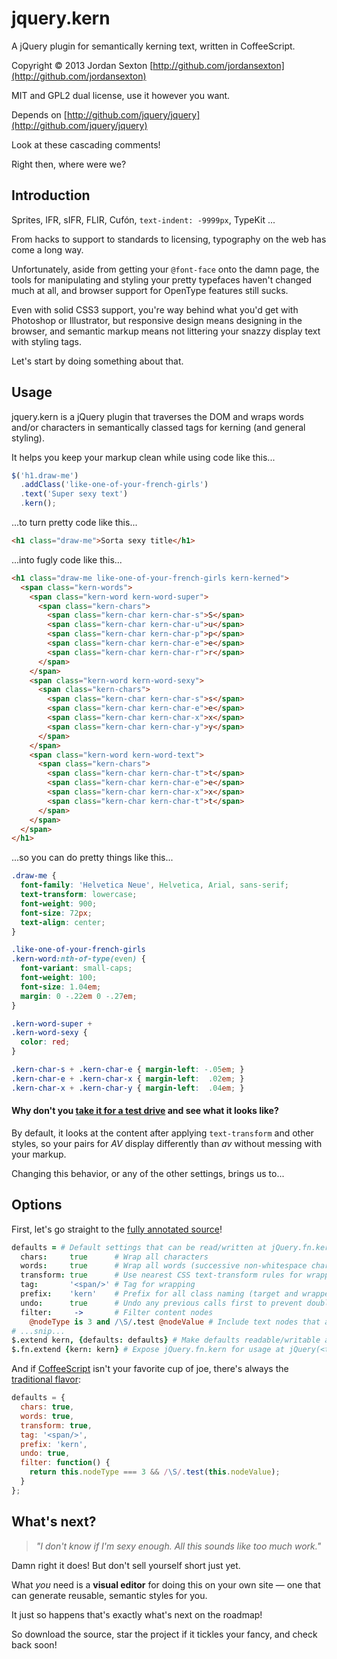 # jquery.kern

A jQuery plugin for semantically kerning text, written in CoffeeScript.

Copyright © 2013 Jordan Sexton [http://github.com/jordansexton](http://github.com/jordansexton)

MIT and GPL2 dual license, use it however you want.

Depends on [http://github.com/jquery/jquery](http://github.com/jquery/jquery)

Look at these cascading comments!

Right then, where were we?

## Introduction

Sprites, IFR, sIFR, FLIR, Cufón, `text-indent: -9999px`, TypeKit ...

From hacks to support to standards to licensing, typography on the web has come a long way.

Unfortunately, aside from getting your `@font-face` onto the damn page, the tools for manipulating and styling your pretty typefaces haven't changed much at all, and browser support for OpenType features still sucks.

Even with solid CSS3 support, you're way behind what you'd get with Photoshop or Illustrator, but responsive design means designing in the browser, and semantic markup means not littering your snazzy display text with styling tags.

Let's start by doing something about that.

## Usage

jquery.kern is a jQuery plugin that traverses the DOM and wraps words and/or characters in semantically classed tags for kerning (and general styling).

It helps you keep your markup clean while using code like this...

```javascript
$('h1.draw-me')
  .addClass('like-one-of-your-french-girls')
  .text('Super sexy text')
  .kern();
```

...to turn pretty code like this...

```html
<h1 class="draw-me">Sorta sexy title</h1>
```

...into fugly code like this...

```html
<h1 class="draw-me like-one-of-your-french-girls kern-kerned">
  <span class="kern-words">
    <span class="kern-word kern-word-super">
      <span class="kern-chars">
        <span class="kern-char kern-char-s">S</span>
        <span class="kern-char kern-char-u">u</span>
        <span class="kern-char kern-char-p">p</span>
        <span class="kern-char kern-char-e">e</span>
        <span class="kern-char kern-char-r">r</span>
      </span>
    </span>
    <span class="kern-word kern-word-sexy">
      <span class="kern-chars">
        <span class="kern-char kern-char-s">s</span>
        <span class="kern-char kern-char-e">e</span>
        <span class="kern-char kern-char-x">x</span>
        <span class="kern-char kern-char-y">y</span>
      </span>
    </span>
    <span class="kern-word kern-word-text">
      <span class="kern-chars">
        <span class="kern-char kern-char-t">t</span>
        <span class="kern-char kern-char-e">e</span>
        <span class="kern-char kern-char-x">x</span>
        <span class="kern-char kern-char-t">t</span>
      </span>
    </span>
  </span>
</h1>
```
...so you can do pretty things like this...

```css
.draw-me {
  font-family: 'Helvetica Neue', Helvetica, Arial, sans-serif;
  text-transform: lowercase;
  font-weight: 900;
  font-size: 72px;
  text-align: center;
}

.like-one-of-your-french-girls
.kern-word:nth-of-type(even) {
  font-variant: small-caps;
  font-weight: 100;
  font-size: 1.04em;
  margin: 0 -.22em 0 -.27em;
}

.kern-word-super +
.kern-word-sexy {
  color: red;
}

.kern-char-s + .kern-char-e { margin-left: -.05em; }
.kern-char-e + .kern-char-x { margin-left:  .02em; }
.kern-char-x + .kern-char-y { margin-left:  .04em; }
```

#### Why don't you [take it for a test drive](http://jsfiddle.net/8XhZk/) and see what it looks like?

By default, it looks at the content after applying `text-transform` and other styles, so your pairs for _AV_ display differently than _av_ without messing with your markup.

Changing this behavior, or any of the other settings, brings us to...

## Options

First, let's go straight to the [fully annotated source](http://github.com/jordansexton/jquery.kern/blob/master/jquery.kern.js.coffee)!

```coffeescript
defaults = # Default settings that can be read/written at jQuery.fn.kern.defaults
  chars:     true      # Wrap all characters
  words:     true      # Wrap all words (successive non-whitespace characters)
  transform: true      # Use nearest CSS text-transform rules for wrapper class naming
  tag:       '<span/>' # Tag for wrapping
  prefix:    'kern'    # Prefix for all class naming (target and wrapper)
  undo:      true      # Undo any previous calls first to prevent double wrapping
  filter:     ->       # Filter content nodes
    @nodeType is 3 and /\S/.test @nodeValue # Include text nodes that are non-empty (contain non-whitespace characters)
# ...snip...
$.extend kern, {defaults: defaults} # Make defaults readable/writable at jQuery.fn.kern.defaults
$.fn.extend {kern: kern} # Expose jQuery.fn.kern for usage at jQuery(<target>).kern(<{options}>)
```

And if [CoffeeScript](http://coffeescript.org) isn't your favorite cup of joe, there's always the [traditional flavor](http://github.com/jordansexton/jquery.kern/blob/master/jquery.kern.js):

```javascript
defaults = {
  chars: true,
  words: true,
  transform: true,
  tag: '<span/>',
  prefix: 'kern',
  undo: true,
  filter: function() {
    return this.nodeType === 3 && /\S/.test(this.nodeValue);
  }
};
```

## What's next?

> _"I don't know if I'm sexy enough. All this sounds like too much work."_

Damn right it does! But don't sell yourself short just yet.

What _you_ need is a **visual editor** for doing this on your own site &mdash; one that can generate reusable, semantic styles for you.

It just so happens that's exactly what's next on the roadmap!

So download the source, star the project if it tickles your fancy, and check back soon!
